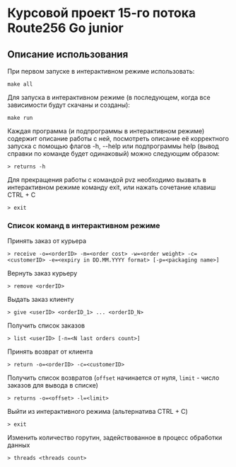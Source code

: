 # Курсовой проект 15-го потока Route256 Go junior

## Описание использования

При первом запуске в интерактивном режиме использовать:
```
make all 
```

Для запуска в интерактивном режиме (в последующем, когда все зависимости будут скачаны и созданы):
```
make run 
```


Каждая программа (и подпрограммы в интерактивном режиме) содержит описание работы с ней,
посмотреть описание её корректного запуска c помощью флагов -h, --help или подпрограммы help 
(вывод справки по команде будет одинаковый) можно следующим образом:
```
> returns -h
```

Для прекращения работы с командой pvz необходимо вызвать в интерактивном режиме команду exit,
или нажать сочетание клавиш CTRL + C
```
> exit
```


### Список команд в интерактивном режиме
Принять заказ от курьера
```
> receive -o=<orderID> -m=<order cost> -w=<order weight> -c=<customerID> -e=<expiry in DD.MM.YYYY format> [-p=<packaging name>]
```
Вернуть заказ курьеру
```
> remove <orderID>
```
Выдать заказ клиенту 
```
> give <userID> <orderID_1> ... <orderID_N>
```
Получить список заказов
```
> list <userID> [-n=<N last orders count>]
```
Принять возврат от клиента
```
> return -o=<orderID> -c=<customerID>
```
Получить список возвратов (`offset` начинается от нуля, `limit` - число заказов для вывода в списке) 
```
> returns -o=<offset> -l=<limit>
```
Выйти из интерактивного режима (альтернатива CTRL + C)
```
> exit
```
Изменить количество горутин, задействованное в процесс обработки данных
```
> threads <threads count> 
```
